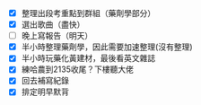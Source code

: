 - [x] 整理出段考重點到群組（藥劑學部分）
- [x] 選出歌曲（盡快）
- [ ] 晚上寫報告（明天）
- [x] 半小時整理藥劑學，因此需要加速整理(沒有整理)
- [x] 半小時玩藥化黃建材，最後看英文雜誌
- [x] 練哈農到2135收尾？下樓聽大佬
- [x] 回去補寫紀錄
- [x] 排定明早默背